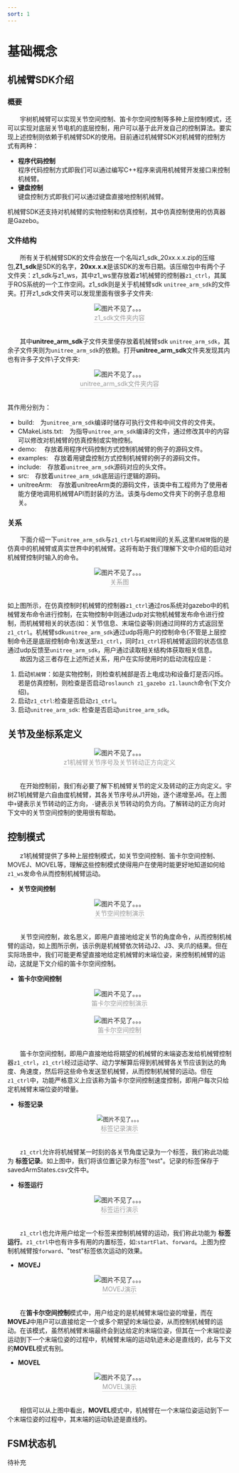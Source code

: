 ```yaml
---
sort: 1
---
```


# 基础概念
## 机械臂SDK介绍
### 概要
&emsp;&emsp;宇树机械臂可以实现关节空间控制、笛卡尔空间控制等多种上层控制模式，还可以实现对底层关节电机的底层控制，用户可以基于此开发自己的控制算法。要实现上述控制则依赖于机械臂SDK的使用。目前通过机械臂SDK对机械臂的控制方式有两种：
+ **程序代码控制** \
程序代码控制方式即我们可以通过编写C++程序来调用机械臂开发接口来控制机械臂。
+ **键盘控制** \
键盘控制方式即我们可以通过键盘直接地控制机械臂。

机械臂SDK还支持对机械臂的实物控制和仿真控制，其中仿真控制使用的仿真器是Gazebo。



### 文件结构
&emsp;&emsp;所有关于机械臂SDK的文件会放在一个名叫z1_sdk_20xx.x.x.zip的压缩包,**Z1_sdk**是SDK的名字，**20xx.x.x**是该SDK的发布日期。该压缩包中有两个子文件夹：z1_sdk与z1_ws，其中z1_ws里存放着z1机械臂的控制器`z1_ctrl`，其属于ROS系统的一个工作空间。z1_sdk则是关于机械臂sdk `unitree_arm_sdk`的文件夹。打开z1_sdk文件夹可以发现里面有很多子文件夹:
<!-- ![z1_sdk_struc](../../img/z1_sdk_struc.png) -->
<center>
<img src="/home/liang/Documents/GitHub/test-docs/img/z1_sdk_struc.png" style="zoom:100%" alt=" 图片不见了。。。 "/>
<br>
<div style="color:orange; border-bottom: 0.1px solid #d9d9d9;
display: inline-block;
color: #999;
padding: 1px;">z1_sdk文件夹内容</div>
</center>
<br>


&emsp;&emsp;其中**unitree_arm_sdk**子文件夹里便存放着机械臂sdk `unitree_arm_sdk`，其余子文件夹则为`unitree_arm_sdk`的依赖。打开**unitree_arm_sdk**文件夹发现其内也有许多子文件\子文件夹:
<!-- ![unitree_arm_sdk_struct](../../img/unitree_arm_sdk_struct.png)\ -->
<center>
<img src="/home/liang/unitreeArm-docs/source/img/unitree_arm_sdk_struct.png" style="zoom:100%" alt=" 图片不见了。。。 "/>
<br>
<div style="color:orange; border-bottom: 0.1px solid #d9d9d9;
display: inline-block;
color: #999;
padding: 1px;">unitree_arm_sdk文件夹内容</div>
</center>
<br>

其作用分别为：
+ build:&emsp;为`unitree_arm_sdk`编译时储存可执行文件和中间文件的文件夹。
+ CMakeLists.txt:&emsp;为指导`unitree_arm_sdk`编译的文件，通过修改其中的内容可以修改对机械臂的仿真控制或实物控制。
+ demo: &emsp;存放着用程序代码控制方式控制机械臂的例子的源码文件。
+ examples:&emsp;存放着用键盘控制方式控制机械臂的例子的源码文件。
+ include:&emsp;存放着`unitree_arm_sdk`源码对应的头文件。
+ src:&emsp;存放着`unitree_arm_sdk`底层运行逻辑的源码。
+ unitreeArm:&emsp;存放着unitreeArm类的源码文件，该类中有工程师为了使用者能方便地调用机械臂API而封装的方法。该类与demo文件夹下的例子息息相关。





### 关系
&emsp;&emsp;下面介绍一下`unitree_arm_sdk`与`z1_ctrl`与`机械臂`间的关系,这里`机械臂`指的是仿真中的机械臂或真实世界中的机械臂。这将有助于我们理解下文中介绍的启动对机械臂控制时输入的命令。
<!-- ![关系图](../../img/relationAbout_z1_ws_sdk.png) -->
<center>
<img src="/home/liang/unitreeArm-docs/source/img/relationAbout_z1_ws_sdk.png" style="zoom:100%" alt=" 图片不见了。。。 "/>
<br>
<div style="color:orange; border-bottom: 0.1px solid #d9d9d9;
display: inline-block;
color: #999;
padding: 1px;">关系图</div>
</center>
<br>

如上图所示，在仿真控制时机械臂的控制器`z1_ctrl`通过ros系统对gazebo中的机械臂发布命令进行控制，在实物控制中则通过udp对实物机械臂发布命令进行控制，而机械臂相关的状态(如：关节信息、末端位姿等)则通过同样的方式返回至`z1_ctrl`。机械臂sdk`unitree_arm_sdk`通过udp将用户的控制命令(不管是上层控制命令还是底层控制命令)发送至`z1_ctrl`，同时`z1_ctrl`将机械臂返回的状态信息通过udp反馈至`unitree_arm_sdk`，用户通过读取相关结构体获取相关信息。\
&emsp;&emsp;故因为这三者存在上述所述关系，用户在实际使用时的启动流程应是：
1. 启动`机械臂`：如是实物控制，则检查机械部是否上电成功和设备灯是否闪烁。若是仿真控制，则检查是否启动`roslaunch z1_gazebo z1.launch`命令(下文介绍)。
2. 启动`z1_ctrl`:检查是否启动`z1_ctrl`。
3. 启动`unitree_arm_sdk`: 检查是否启动`unitree_arm_sdk`。                    

## 关节及坐标系定义
<center>
<img src="/home/liang/unitreeArm-docs/source/img/z1_arm_cooridinate.png" style="zoom:100%" alt=" 图片不见了。。。 "/>
<br>
<div style="color:orange; border-bottom: 0.1px solid #d9d9d9;
display: inline-block;
color: #999;
padding: 1px;">z1机械臂关节序号及关节转动正方向定义</div>
</center>
<br>

&emsp;&emsp;在开始控制前，我们有必要了解下机械臂关节的定义及转动的正方向定义。宇树Z1机械臂是六自由度机械臂，其各关节序号从J1开始，逐个递增至J6。在上图中`+`键表示关节转动的正方向，`-`键表示关节转动的负方向。了解转动的正方向对下文中的关节空间控制的使用很有帮助。


## 控制模式
&emsp;&emsp;z1机械臂提供了多种上层控制模式，如关节空间控制、笛卡尔空间控制、MOVEJ、MOVEL等，理解这些控制模式使得用户在使用时能更好地知道如何给`z1_ws`发命令从而控制机械臂运动。
+ **关节空间控制**
<center>
<img src="/home/liang/unitreeArm-docs/source/img/gazebo_ctrl4.gif" style="zoom:100%" alt=" 图片不见了。。。 "/>
<br>
<div style="color:orange; border-bottom: 0.1px solid #d9d9d9;
display: inline-block;
color: #999;
padding: 1px;">关节空间控制演示</div>
</center>
<br>

&emsp;&emsp;关节空间控制，故名思义，即用户直接地给定关节的角度命令，从而控制机械臂的运动，如上图所示例，该示例是机械臂依次转动J2、J3、夹爪的结果。但在实际场景中，我们可能更希望直接地给定机械臂的末端位姿，来控制机械臂的运动，这就是下文介绍的笛卡尔空间控制。

+ **笛卡尔空间控制**
<center>
<img src="/home/liang/unitreeArm-docs/source/img/gazebo_catesian1.gif" style="zoom:100%" alt=" 图片不见了。。。 "/>
<br>
<div style="color:orange; border-bottom: 0.1px solid #d9d9d9;
display: inline-block;
color: #999;
padding: 1px;">笛卡尔空间控制演示</div>
</center>
<br>

<center>
<img src="/home/liang/unitreeArm-docs/source/img/catesian_example.png" style="zoom:100%" alt=" 图片不见了。。。 "/>
<br>
<div style="color:orange; border-bottom: 0.1px solid #d9d9d9;
display: inline-block;
color: #999;
padding: 1px;">笛卡尔空间控制</div>
</center>
<br>

&emsp;&emsp;笛卡尔空间控制，即用户直接地给将期望的机械臂的末端姿态发给机械臂控制器`z1_ctrl`，`z1_ctrl`经过运动学、动力学解算后得到机械臂各关节应该到达的角度、角速度，然后将这些命令发送至机械臂，从而控制机械臂的运动。但在`z1_ctrl`中，功能严格意义上应该称为笛卡尔空间控制速度控制，即用户每次只给定机械臂末端位姿的增量。


+ **标签记录**
<center>
<img src="/home/liang/unitreeArm-docs/source/img/test.png" style="zoom:90%" alt=" 图片不见了。。。 "/>
<br>
<div style="color:orange; border-bottom: 0.1px solid #d9d9d9;
display: inline-block;
color: #999;
padding: 1px;">标签记录演示</div>
</center>
<br>

&emsp;&emsp;`z1_ctrl`允许将机械臂某一时刻的各关节角度记录为一个标签，我们称此功能为 **标签记录**。如上图中，我们将该位置记录为标签"test"。记录的标签保存于savedArmStates.csv文件中。

+ **标签运行**
<center>
<img src="/home/liang/unitreeArm-docs/source/img/gazebo_tostate.gif" style="zoom:100%" alt=" 图片不见了。。。 "/>
<br>
<div style="color:orange; border-bottom: 0.1px solid #d9d9d9;
display: inline-block;
color: #999;
padding: 1px;">标签运行演示</div>
</center>
<br>

&emsp;&emsp;`z1_ctrl`也允许用户给定一个标签来控制机械臂的运动，我们称此功能为 **标签运行**。`z1_ctrl`中也有许多有用的内置标签，如:`startFlat`、`forward`。上图为控制机械臂按`forward`、"test"标签依次运动的效果。


+ **MOVEJ**
<center>
<img src="/home/liang/unitreeArm-docs/source/img/gazebo_moveJ .gif" style="zoom:100%" alt=" 图片不见了。。。 "/>
<br>
<div style="color:orange; border-bottom: 0.1px solid #d9d9d9;
display: inline-block;
color: #999;
padding: 1px;">MOVEJ演示</div>
</center>
<br>

&emsp;&emsp;在**笛卡尔空间控制**模式中，用户给定的是机械臂末端位姿的增量，而在**MOVEJ**中用户可以直接给定一个或多个期望的末端位姿，从而控制机械臂的运动。在该模式，虽然机械臂末端最终会到达给定的末端位姿，但其在一个末端位姿运动到下一个末端位姿的过程中，机械臂末端的运动轨迹未必是直线的，此与下文的**MOVEL**模式有别。


+ **MOVEL**
<center>
<img src="/home/liang/unitreeArm-docs/source/img/moveLandmoveJ1.gif" style="zoom:100%" alt=" 图片不见了。。。 "/>
<br>
<div style="color:orange; border-bottom: 0.1px solid #d9d9d9;
display: inline-block;
color: #999;
padding: 1px;">MOVEL演示</div>
</center>
<br>

&emsp;&emsp;相信可以从上图中看出，**MOVEL**模式中，机械臂在一个末端位姿运动到下一个末端位姿的过程中，其末端的运动轨迹是直线的。

## FSM状态机
待补充
